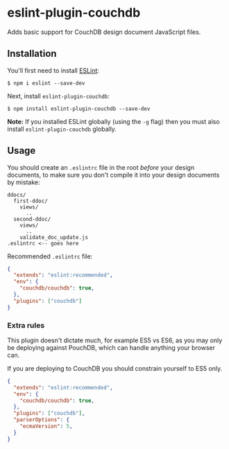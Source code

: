 # eslint-plugin-couchdb

Adds basic support for CouchDB design document JavaScript files.

## Installation

You'll first need to install [ESLint](http://eslint.org):

```
$ npm i eslint --save-dev
```

Next, install `eslint-plugin-couchdb`:

```
$ npm install eslint-plugin-couchdb --save-dev
```

**Note:** If you installed ESLint globally (using the `-g` flag) then you must also install `eslint-plugin-couchdb` globally.

## Usage

You should create an `.eslintrc` file in the root *before* your design documents, to make sure you don't compile it into your design documents by mistake:
```
ddocs/
  first-ddoc/
    views/
      ..
  second-ddoc/
    views/
      ..
    validate_doc_update.js
.eslintrc <-- goes here
```

Recommended `.eslintrc` file:

```json
{
  "extends": "eslint:recommended",
  "env": {
    "couchdb/couchdb": true,
  },
  "plugins": ["couchdb"]
}
```

### Extra rules

This plugin doesn't dictate much, for example ES5 vs ES6, as you may only be deploying against PouchDB, which can handle anything your browser can.

If you are deploying to CouchDB you should constrain yourself to ES5 only.

```json
{
  "extends": "eslint:recommended",
  "env": {
    "couchdb/couchdb": true,
  },
  "plugins": ["couchdb"],
  "parserOptions": {
    "ecmaVersion": 5,
  }
}
```
